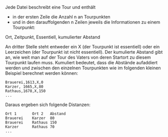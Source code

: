 Jede Datei beschreibt eine Tour und enthält

- in der ersten Zeile die Anzahl n an Tourpunkten
- und in den darauffolgenden n Zeilen jeweils die Informationen zu einem Tourpunkt: 

Ort, Zeitpunkt, Essentiell, kumulierter Abstand

An dritter Stelle steht entweder ein X (der Tourpunkt ist essentiell) oder ein Leerzeichen (der Tourpunkt ist nicht essentiell). Der kumulierte Abstand gibt an, wie weit man auf der Tour des Vaters von deren Startort zu diesem Tourpunkt laufen muss. Kumuliert bedeutet, dass die Abstände aufaddiert werden und zwischen den einzelnen Tourpunkten wie im folgenden kleinen Beispiel berechnet werden können:

    Brauerei,1613,X,0
    Karzer,	1665,X,80
    Rathaus,1678,X,150
    ...	
 	 	 
Daraus ergeben sich folgende Distanzen:

    Ort 1		Ort 2	Abstand
    Brauerei	Karzer	80
    Brauerei	Rathaus	150
    Karzer		Rathaus	70
    ...	 	 